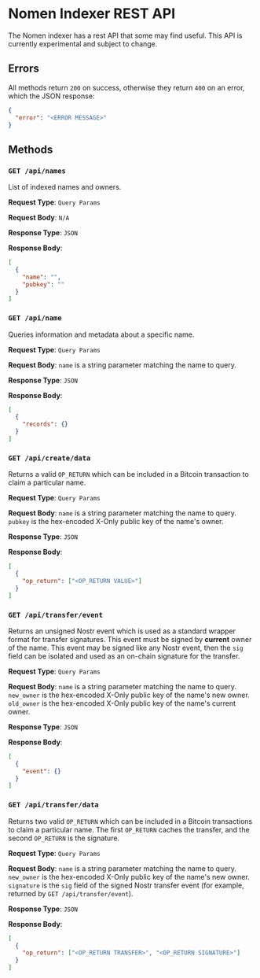 # Nomen Indexer REST API

The Nomen indexer has a rest API that some may find useful. This API is currently experimental and subject to change.

## Errors

All methods return `200` on success, otherwise they return `400` on an error, which the JSON response:

```json
{
  "error": "<ERROR MESSAGE>"
}
```

## Methods

### `GET /api/names`

List of indexed names and owners.

**Request Type**: `Query Params`

**Request Body**: `N/A`

**Response Type**: `JSON`

**Response Body**:

```json
[
  {
    "name": "",
    "pubkey": ""
  }
]
```

### `GET /api/name`

Queries information and metadata about a specific name.

**Request Type**: `Query Params`

**Request Body**: `name` is a string parameter matching the name to query.

**Response Type**: `JSON`

**Response Body**:

```json
[
  {
    "records": {}
  }
]
```

### `GET /api/create/data`

Returns a valid `OP_RETURN` which can be included in a Bitcoin transaction to claim a particular name.

**Request Type**: `Query Params`

**Request Body**: `name` is a string parameter matching the name to query. `pubkey` is the hex-encoded X-Only public key of the name's owner.

**Response Type**: `JSON`

**Response Body**:

```json
[
  {
    "op_return": ["<OP_RETURN VALUE>"]
  }
]
```

### `GET /api/transfer/event`

Returns an unsigned Nostr event which is used as a standard wrapper format for transfer signatures. This event must be signed by **current** owner of the name. This event may be signed like any Nostr event, then the `sig` field can be isolated and used as an on-chain signature for the transfer.

**Request Type**: `Query Params`

**Request Body**: `name` is a string parameter matching the name to query. `new_owner` is the hex-encoded X-Only public key of the name's new owner. `old_owner` is the hex-encoded X-Only public key of the name's current owner.

**Response Type**: `JSON`

**Response Body**:

```json
[
  {
    "event": {}
  }
]
```

### `GET /api/transfer/data`

Returns two valid `OP_RETURN` which can be included in a Bitcoin transactions to claim a particular name. The first `OP_RETURN` caches the transfer, and the second `OP_RETURN` is the signature.

**Request Type**: `Query Params`

**Request Body**: `name` is a string parameter matching the name to query. `new_owner` is the hex-encoded X-Only public key of the name's new owner. `signature` is the `sig` field of the signed Nostr transfer event (for example, returned by `GET /api/transfer/event`).

**Response Type**: `JSON`

**Response Body**:

```json
[
  {
    "op_return": ["<OP_RETURN TRANSFER>", "<OP_RETURN SIGNATURE>"]
  }
]
```
